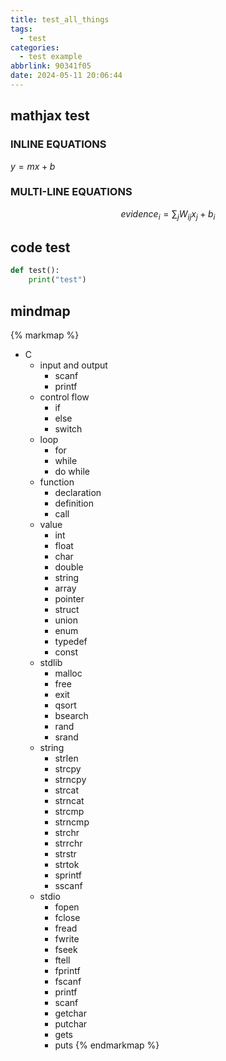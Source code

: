 ```yaml
---
title: test_all_things
tags:
  - test
categories:
  - test example
abbrlink: 90341f05
date: 2024-05-11 20:06:44
---
```


## mathjax test

### INLINE EQUATIONS

$y = mx + b$

<!--more-->

### MULTI-LINE EQUATIONS

$$ evidence_{i}=\sum_{j}W_{ij}x_{j}+b_{i} $$

## code test

```python
def test():
    print("test")
```

## mindmap

{% markmap %}
- C
  - input and output
    - scanf
    - printf
  - control flow
    - if
    - else
    - switch
  - loop
    - for
    - while
    - do while
  - function
    - declaration
    - definition
    - call
  - value
    - int
    - float
    - char
    - double
    - string
    - array
    - pointer
    - struct
    - union
    - enum
    - typedef
    - const
  - stdlib
    - malloc
    - free
    - exit
    - qsort
    - bsearch
    - rand
    - srand
  - string
    - strlen
    - strcpy
    - strncpy
    - strcat
    - strncat
    - strcmp
    - strncmp
    - strchr
    - strrchr
    - strstr
    - strtok
    - sprintf
    - sscanf
  - stdio
    - fopen
    - fclose
    - fread
    - fwrite
    - fseek
    - ftell
    - fprintf
    - fscanf
    - printf
    - scanf
    - getchar
    - putchar
    - gets
    - puts
{% endmarkmap %}